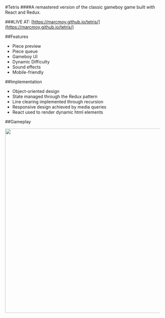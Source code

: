 #Tetris
####A remastered version of the classic gameboy game built with React and Redux.

###LIVE AT: [https://marcmoy.github.io/tetris/](https://marcmoy.github.io/tetris/)

##Features
- Piece preview
- Piece queue
- Gameboy UI
- Dynamic Difficulty
- Sound effects
- Mobile-friendly

##Implementation
- Object-oriented design
- State managed through the Redux pattern
- Line clearing implemented through recursion
- Responsive design achieved by media queries
- React used to render dynamic html elements


##Gameplay

<img src='/docs/mobile.gif' height='600'>
